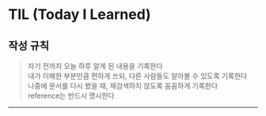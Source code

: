 # TIL (Today I Learned)

## 작성 규칙

> 자기 전까지 오늘 하루 알게 된 내용을 기록한다   
> 내가 이해한 부분만큼 편하게 쓰되, 다른 사람들도 알아볼 수 있도록 기록한다   
> 나중에 문서를 다시 봤을 때, 재검색하지 않도록 꼼꼼하게 기록한다   
> reference는 반드시 명시한다

- - -


